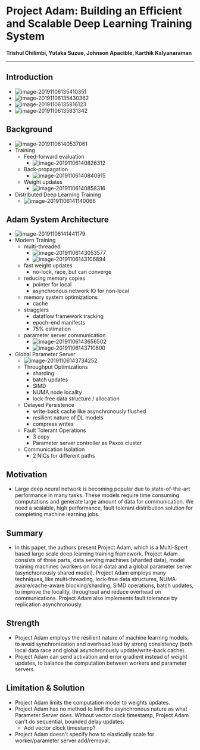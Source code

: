 # Project Adam: Building an Efficient and Scalable Deep Learning Training System

**Trishul Chilimbi, Yutaka Suzue, Johnson Apacible, Karthik Kalyanaraman**

---



## Introduction

* ![image-20191106135410351](D:\OneDrive\Pictures\Typora\image-20191106135410351.png)
* ![image-20191106135430362](D:\OneDrive\Pictures\Typora\image-20191106135430362.png)
* ![image-20191106135816123](D:\OneDrive\Pictures\Typora\image-20191106135816123.png)
* ![image-20191106135831342](D:\OneDrive\Pictures\Typora\image-20191106135831342.png)



## Background

* ![image-20191106140537061](D:\OneDrive\Pictures\Typora\image-20191106140537061.png)
* Training
  * Feed-forward evaluation
    * ![image-20191106140826312](D:\OneDrive\Pictures\Typora\image-20191106140826312.png)
  * Back-propagation
    * ![image-20191106140840915](D:\OneDrive\Pictures\Typora\image-20191106140840915.png)
  * Weight updates
    * ![image-20191106140858316](D:\OneDrive\Pictures\Typora\image-20191106140858316.png)
* Distributed Deep Learning Training
  * ![image-20191106141140066](D:\OneDrive\Pictures\Typora\image-20191106141140066.png)



## Adam System Architecture

* ![image-20191106141441179](D:\OneDrive\Pictures\Typora\image-20191106141441179.png)
* Modern Training
  * multi-threaded
    * ![image-20191106143053577](D:\OneDrive\Pictures\Typora\image-20191106143053577.png)
    * ![image-20191106143106894](D:\OneDrive\Pictures\Typora\image-20191106143106894.png)
  * fast weight updates
    * no-lock, race, but can converge
  * reducing memory copies
    * pointer for local
    * asynchronous network IO for non-local
  * memory system optimizations
    * cache
  * stragglers
    * dataflow framework tracking
    * epoch-end manifests
    * 75% estimation
  * parameter server communication
    * ![image-20191106143656502](D:\OneDrive\Pictures\Typora\image-20191106143656502.png)
    * ![image-20191106143710800](D:\OneDrive\Pictures\Typora\image-20191106143710800.png)
* Global Parameter Server
  * ![image-20191106143734252](D:\OneDrive\Pictures\Typora\image-20191106143734252.png)
  * Throughput Optimizations
    * sharding
    * batch updates
    * SIMD
    * NUMA node locality
    * lock-free data structure / allocation
  * Delayed Persistence
    * write-back cache like asynchronously flushed
    * resilient nature of DL models
    * compress writes
  * Fault Tolerant Operations
    * 3 copy
    * Parameter server controller as Paxos cluster
  * Communication Isolation
    * 2 NICs for different paths 



## Motivation

* Large deep neural network is becoming popular due to state-of-the-art performance in many tasks. These models require time consuming computations and generate large amount of data for communication. We need a scalable, high performance, fault tolerant distribution solution for completing machine learning jobs.

## Summary

* In this paper, the authors present Project Adam, which is a Multi-Spert based large scale deep learning training framework. Project Adam consists of three parts, data serving machines (sharded data), model training machines (workers on local data) and a global parameter server (asynchronously shared model).  Project Adam employs many techniques, like multi-threading, lock-free data structures, NUMA-aware/cache-aware blocking/sharding, SIMD operations, batch updates, to improve the locality, throughput and reduce overhead on communications. Project Adam also implements fault tolerance by replication asynchronously.

## Strength

* Project Adam employs the resilient nature of machine learning models, to avoid synchronization and overhead lead by strong consistency (both local data race and global asynchronously update/write-back cache).
* Project Adam can send activation and error gradient instead of weight updates, to balance the computation between workers and parameter servers.

## Limitation & Solution

* Project Adam limits the computation model to weights updates.
* Project Adam has no method to limit the asynchronous nature as what Parameter Server does. Without vector clock timestamp, Project Adam can't do sequential, bounded delay updates.
  * Add vector clock timestamp?
* Project Adam doesn't specify how to elastically scale for worker/parameter server add/removal.